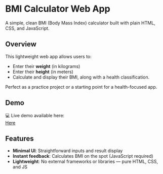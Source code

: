 # BMI Calculator Web App

A simple, clean BMI (Body Mass Index) calculator built with plain HTML, CSS, and JavaScript.

## Overview

This lightweight web app allows users to:
- Enter their **weight** (in kilograms)  
- Enter their **height** (in meters)  
- Calculate and display their BMI, along with a health classification.

Perfect as a practice project or a starting point for a health-focused app.

## Demo

💻 Live demo available here:  
[Here](https://bassam‑radwan.github.io/bmi/)

## Features

- **Minimal UI**: Straightforward inputs and result display  
- **Instant feedback**: Calculates BMI on the spot (JavaScript required)  
- **Lightweight**: No external frameworks or libraries — pure HTML, CSS, and JS
